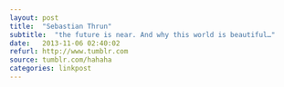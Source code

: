 ```yaml
---
layout: post
title:  "Sebastian Thrun"
subtitle:  "the future is near. And why this world is beautiful…"
date:   2013-11-06 02:40:02
refurl: http://www.tumblr.com
source: tumblr.com/hahaha
categories: linkpost
---
```


